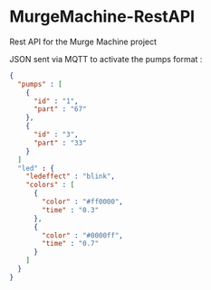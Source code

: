 # MurgeMachine-RestAPI
Rest API for the Murge Machine project


JSON sent via MQTT to activate the pumps format : 
```json
{
  "pumps" : [
    {
      "id" : "1",
      "part" : "67"
    },
    {
      "id" : "3",
      "part" : "33"
    }
  ]
  "led" : {
    "ledeffect" : "blink",
    "colors" : [
      {
        "color" : "#ff0000",
        "time" : "0.3"
      },
      {
        "color" : "#0000ff",
        "time" : "0.7"
      }
    ]
  }
}
```
